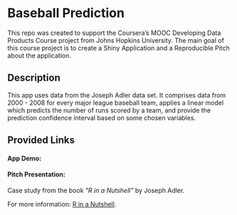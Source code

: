 # Baseball Prediction
This repo was created to support the Coursera’s MOOC Developing Data Products Course project from Johns Hopkins University. 
The main goal of this course project is to create a Shiny Application and a Reproducible Pitch about the application.

## Description
This app uses data from the Joseph Adler data set. It comprises data from 2000 - 2008 for every major league baseball team, 
applies a linear model which predicts the number of runs scored by a team, and provide the prediction confidence interval based
on some chosen variables.

## Provided Links
#### App Demo:

#### Pitch Presentation:


Case study from the book _"R in a Nutshell"_ by Joseph Adler.

For more information: [R in a Nutshell](https://www.amazon.com/Nutshell-Desktop-Quick-Reference-OReilly/dp/144931208X).
